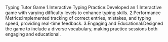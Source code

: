
Typing Tutor Game                                                                                                                                                      1.Interactive Typing Practice:Developed an 1.Interactive game with varying difficulty levels to enhance typing skills.
2.Performance Metrics:Implemented tracking of correct entries, mistakes, and typing speed, providing real-time feedback.
3.Engaging and Educational:Designed the game to include a diverse vocabulary, making practice sessions both engaging and educational.
